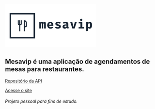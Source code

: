 <h1>
  <img alt="Mesavip" title="Mesavip" src=".github/logo.png" width="300px" />
</h1>

## Mesavip é uma aplicação de agendamentos de mesas para restaurantes.


[Repositório da API](https://github.com/danielmarques12/mesavip-api)

[Acesse o site](https://mesavip-web.herokuapp.com/)



###### Projeto pessoal para fins de estudo.
